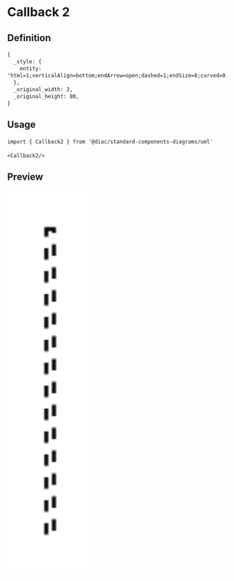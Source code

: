 # Callback 2

## Definition

```
{
  _style: { 
    entity: 'html=1;verticalAlign=bottom;endArrow=open;dashed=1;endSize=8;curved=0;rounded=0;exitX=1;exitY=1;exitDx=0;exitDy=-5;',
  },
  _original_width: 2,
  _original_height: 80,
}
```

## Usage

```
import { Callback2 } from '@diac/standard-components-diagrams/uml'

<Callback2/>
```

## Preview

<img src="./callback-2.png" width="200"/>
